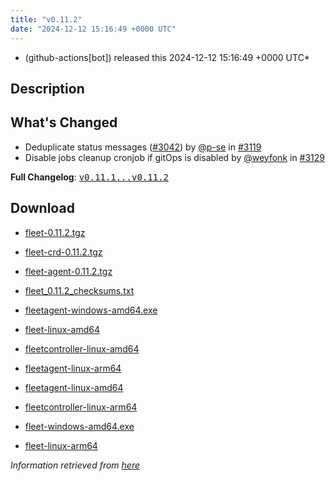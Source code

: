 ```yaml
---
title: "v0.11.2"
date: "2024-12-12 15:16:49 +0000 UTC"
---
```



* (github-actions[bot]) released this 2024-12-12 15:16:49 +0000 UTC*



## Description


<h2>What's Changed</h2>
<ul>
<li>Deduplicate status messages (<a class="issue-link js-issue-link" data-error-text="Failed to load title" data-id="2627301320" data-permission-text="Title is private" data-url="https://github.com/rancher/fleet/issues/3042" data-hovercard-type="pull_request" data-hovercard-url="/rancher/fleet/pull/3042/hovercard" href="https://github.com/rancher/fleet/pull/3042">#3042</a>) by <a class="user-mention notranslate" data-hovercard-type="user" data-hovercard-url="/users/p-se/hovercard" data-octo-click="hovercard-link-click" data-octo-dimensions="link_type:self" href="https://github.com/p-se">@p-se</a> in <a class="issue-link js-issue-link" data-error-text="Failed to load title" data-id="2715422023" data-permission-text="Title is private" data-url="https://github.com/rancher/fleet/issues/3119" data-hovercard-type="pull_request" data-hovercard-url="/rancher/fleet/pull/3119/hovercard" href="https://github.com/rancher/fleet/pull/3119">#3119</a></li>
<li>Disable jobs cleanup cronjob if gitOps is disabled by <a class="user-mention notranslate" data-hovercard-type="user" data-hovercard-url="/users/weyfonk/hovercard" data-octo-click="hovercard-link-click" data-octo-dimensions="link_type:self" href="https://github.com/weyfonk">@weyfonk</a> in <a class="issue-link js-issue-link" data-error-text="Failed to load title" data-id="2727337922" data-permission-text="Title is private" data-url="https://github.com/rancher/fleet/issues/3129" data-hovercard-type="pull_request" data-hovercard-url="/rancher/fleet/pull/3129/hovercard" href="https://github.com/rancher/fleet/pull/3129">#3129</a></li>
</ul>
<p><strong>Full Changelog</strong>: <a class="commit-link" href="https://github.com/rancher/fleet/compare/v0.11.1...v0.11.2"><tt>v0.11.1...v0.11.2</tt></a></p>



## Download


* [fleet-0.11.2.tgz](https://github.com/rancher/fleet/releases/download/v0.11.2/fleet-0.11.2.tgz)

* [fleet-crd-0.11.2.tgz](https://github.com/rancher/fleet/releases/download/v0.11.2/fleet-crd-0.11.2.tgz)

* [fleet-agent-0.11.2.tgz](https://github.com/rancher/fleet/releases/download/v0.11.2/fleet-agent-0.11.2.tgz)

* [fleet_0.11.2_checksums.txt](https://github.com/rancher/fleet/releases/download/v0.11.2/fleet_0.11.2_checksums.txt)

* [fleetagent-windows-amd64.exe](https://github.com/rancher/fleet/releases/download/v0.11.2/fleetagent-windows-amd64.exe)

* [fleet-linux-amd64](https://github.com/rancher/fleet/releases/download/v0.11.2/fleet-linux-amd64)

* [fleetcontroller-linux-amd64](https://github.com/rancher/fleet/releases/download/v0.11.2/fleetcontroller-linux-amd64)

* [fleetagent-linux-arm64](https://github.com/rancher/fleet/releases/download/v0.11.2/fleetagent-linux-arm64)

* [fleetagent-linux-amd64](https://github.com/rancher/fleet/releases/download/v0.11.2/fleetagent-linux-amd64)

* [fleetcontroller-linux-arm64](https://github.com/rancher/fleet/releases/download/v0.11.2/fleetcontroller-linux-arm64)

* [fleet-windows-amd64.exe](https://github.com/rancher/fleet/releases/download/v0.11.2/fleet-windows-amd64.exe)

* [fleet-linux-arm64](https://github.com/rancher/fleet/releases/download/v0.11.2/fleet-linux-arm64)




*Information retrieved from [here](https://github.com/rancher/fleet/releases/tag/v0.11.2)*

